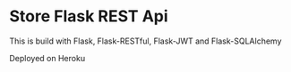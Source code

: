 # Store Flask REST Api

This is build with Flask, Flask-RESTful, Flask-JWT and Flask-SQLAlchemy

Deployed on Heroku
